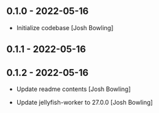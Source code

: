 ## 0.1.0 - 2022-05-16

* Initialize codebase [Josh Bowling]

## 0.1.1 - 2022-05-16

## 0.1.2 - 2022-05-16

* Update readme contents [Josh Bowling]

* Update jellyfish-worker to 27.0.0 [Josh Bowling]
